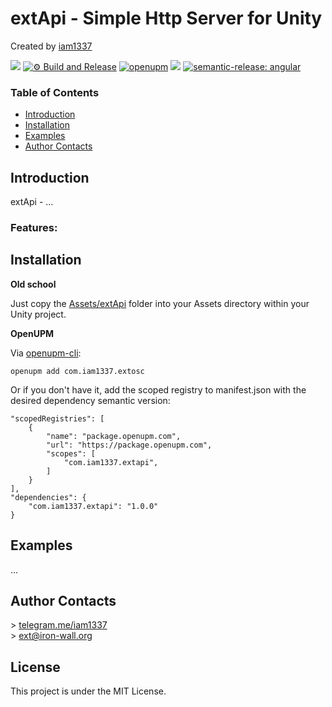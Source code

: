 # extApi - Simple Http Server for Unity

Created by [iam1337](https://github.com/iam1337)

![](https://img.shields.io/badge/unity-2022.1%20or%20later-green.svg)
[![⚙ Build and Release](https://github.com/Iam1337/extApi/actions/workflows/ci.yml/badge.svg)](https://github.com/Iam1337/extApi/actions/workflows/ci.yml)
[![openupm](https://img.shields.io/npm/v/com.iam1337.extapi?label=openupm&registry_uri=https://package.openupm.com)](https://openupm.com/packages/com.iam1337.extapi/)
[![](https://img.shields.io/github/license/iam1337/extApi.svg)](https://github.com/Iam1337/extApi/blob/master/LICENSE)
[![semantic-release: angular](https://img.shields.io/badge/semantic--release-angular-e10079?logo=semantic-release)](https://github.com/semantic-release/semantic-release)

### Table of Contents
- [Introduction](#introduction)
- [Installation](#installation)
- [Examples](#examples)
- [Author Contacts](#author-contacts)

## Introduction
extApi - ...

### Features:

## Installation
**Old school**

Just copy the [Assets/extApi](Assets/extApi) folder into your Assets directory within your Unity project.

**OpenUPM**

Via [openupm-cli](https://github.com/openupm/openupm-cli):<br>
```
openupm add com.iam1337.extosc
```

Or if you don't have it, add the scoped registry to manifest.json with the desired dependency semantic version:
```
"scopedRegistries": [
	{
		"name": "package.openupm.com",
		"url": "https://package.openupm.com",
		"scopes": [
			"com.iam1337.extapi",
		]
	}
],
"dependencies": {
	"com.iam1337.extapi": "1.0.0"
}
```

## Examples
...

## Author Contacts
\> [telegram.me/iam1337](http://telegram.me/iam1337) <br>
\> [ext@iron-wall.org](mailto:ext@iron-wall.org)

## License
This project is under the MIT License.

